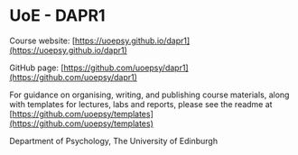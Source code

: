 # UoE - DAPR1

Course website: [https://uoepsy.github.io/dapr1](https://uoepsy.github.io/dapr1) 

GitHub page: [https://github.com/uoepsy/dapr1](https://github.com/uoepsy/dapr1) 

For guidance on organising, writing, and publishing course materials, along with templates for lectures, labs and reports, please see the readme at [https://github.com/uoepsy/templates](https://github.com/uoepsy/templates) 

Department of Psychology, The University of Edinburgh
